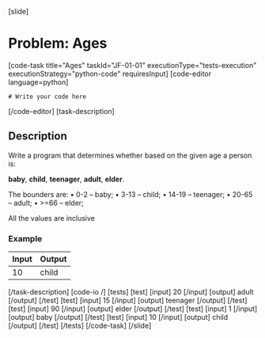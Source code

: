 [slide]
# Problem: Ages
[code-task title="Ages" taskId="JF-01-01" executionType="tests-execution" executionStrategy="python-code" requiresInput]
[code-editor language=python]
```
# Write your code here
```
[/code-editor]
[task-description]
## Description

Write a program that determines whether based on the given age a person is: 

**baby**, **child**, **teenager**, **adult**, **elder**. 

The bounders are:
•	0-2 – baby; 
•	3-13 – child; 
•	14-19 – teenager;
•	20-65 – adult;
•	>=66 – elder; 

All the values are inclusive

### Example
| **Input** | **Output** |
| --- | --- |
| 10 | child |

[/task-description]
[code-io /]
[tests]
[test]
[input]
20
[/input]
[output]
adult
[/output]
[/test]
[test]
[input]
15
[/input]
[output]
teenager
[/output]
[/test]
[test]
[input]
90
[/input]
[output]
elder
[/output]
[/test]
[test]
[input]
1
[/input]
[output]
baby
[/output]
[/test]
[test]
[input]
10
[/input]
[output]
child
[/output]
[/test]
[/tests]
[/code-task]
[/slide]